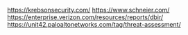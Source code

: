 https://krebsonsecurity.com/
https://www.schneier.com/
https://enterprise.verizon.com/resources/reports/dbir/
https://unit42.paloaltonetworks.com/tag/threat-assessment/


